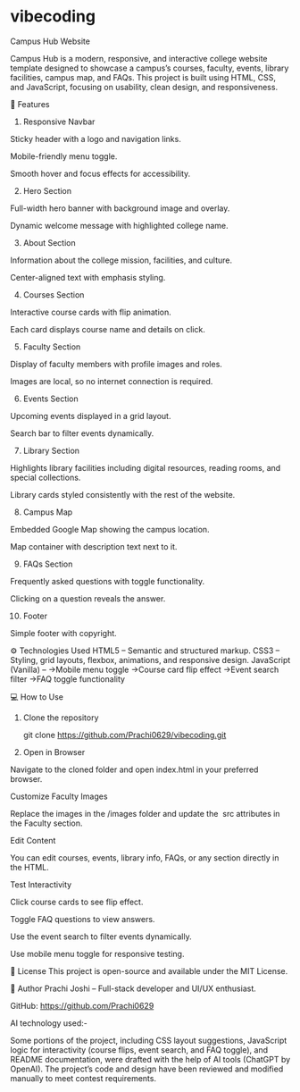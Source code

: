 # vibecoding

Campus Hub Website

Campus Hub is a modern, responsive, and interactive college website template designed to showcase a campus’s courses, faculty, events, library facilities, campus map, and FAQs. This project is built using HTML, CSS, and JavaScript, focusing on usability, clean design, and responsiveness.

📂 Features
1. Responsive Navbar

Sticky header with a logo and navigation links.

Mobile-friendly menu toggle.

Smooth hover and focus effects for accessibility.

2. Hero Section

Full-width hero banner with background image and overlay.

Dynamic welcome message with highlighted college name.

3. About Section

Information about the college mission, facilities, and culture.

Center-aligned text with emphasis styling.

4. Courses Section

Interactive course cards with flip animation.

Each card displays course name and details on click.

5. Faculty Section

Display of faculty members with profile images and roles.

Images are local, so no internet connection is required.

6. Events Section

Upcoming events displayed in a grid layout.

Search bar to filter events dynamically.

7. Library Section

Highlights library facilities including digital resources, reading rooms, and special collections.

Library cards styled consistently with the rest of the website.

8. Campus Map

Embedded Google Map showing the campus location.

Map container with description text next to it.

9. FAQs Section

Frequently asked questions with toggle functionality.

Clicking on a question reveals the answer.

10. Footer

Simple footer with copyright.

⚙️ Technologies Used
HTML5 – Semantic and structured markup.
CSS3 – Styling, grid layouts, flexbox, animations, and responsive design.
JavaScript (Vanilla) –
->Mobile menu toggle
->Course card flip effect
->Event search filter
->FAQ toggle functionality

💻 How to Use
1. Clone the repository

   git clone https://github.com/Prachi0629/vibecoding.git

2. Open in Browser

Navigate to the cloned folder and open index.html in your preferred browser.

Customize Faculty Images

Replace the images in the /images folder and update the <img> src attributes in the Faculty section.

Edit Content

You can edit courses, events, library info, FAQs, or any section directly in the HTML.

Test Interactivity

Click course cards to see flip effect.

Toggle FAQ questions to view answers.

Use the event search to filter events dynamically.

Use mobile menu toggle for responsive testing.

📜 License
This project is open-source and available under the MIT License.

👤 Author
Prachi Joshi – Full-stack developer and UI/UX enthusiast.

GitHub: https://github.com/Prachi0629

AI technology used:-

Some portions of the project, including CSS layout suggestions, JavaScript logic for interactivity (course flips, event search, and FAQ toggle), and README documentation, were drafted with the help of AI tools (ChatGPT by OpenAI). The project’s code and design have been reviewed and modified manually to meet contest requirements.
